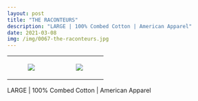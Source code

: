 ```yaml
---
layout: post
title: "THE RACONTEURS"
description: "LARGE | 100% Combed Cotton | American Apparel"
date: 2021-03-08
img: /img/0067-the-raconteurs.jpg
---
```




<table style="width:100%;"><tr><td style="vertical-align:top;">
      <figure class="tmblr-full" data-orig-height="2048" data-orig-width="1365" data-orig-src="https://concertshirts.netlify.app/shirts/0067/0067-01.jpg"><img src="https://64.media.tumblr.com/04a0952f616c0c0bf370c097648d714e/1fcc679a90a5e3f6-de/s540x810/4b6eb032caaf9112ed79a848f493c22259169220.jpg" data-orig-height="2048" data-orig-width="1365" data-orig-src="https://concertshirts.netlify.app/shirts/0067/0067-01.jpg"/></figure></td>
    <td style="vertical-align:top;">
      <figure class="tmblr-full" data-orig-height="2048" data-orig-width="1365" data-orig-src="https://concertshirts.netlify.app/shirts/0067/0067-02.jpg"><img src="https://64.media.tumblr.com/d7d46b7a1268bcfc0b7cf4b9cf3af9d2/1fcc679a90a5e3f6-92/s540x810/40fd4298483421b79f6089c69a93fad16e47cd0a.jpg" data-orig-height="2048" data-orig-width="1365" data-orig-src="https://concertshirts.netlify.app/shirts/0067/0067-02.jpg"/></figure></td>
  </tr></table><p>
  LARGE | 100% Combed Cotton | American Apparel
</p>
